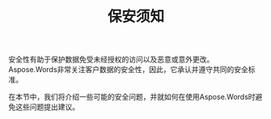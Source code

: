 ﻿---
title: 保安须知
second_title: Aspose.Words为C++
articleTitle: 保安须知
linktitle: 保安须知
type: docs
description: "Aspose.Words为C++ 确认并遵守共同的安全标准，以确保高水平的数据安全。 查看可能的安全问题以及如何避免它们的建议。"
weight: 80
url: /zh/cpp/security/
---

安全性有助于保护数据免受未经授权的访问以及恶意或意外更改。 Aspose.Words非常关注客户数据的安全性，因此，它承认并遵守共同的安全标准。

在本节中，我们将介绍一些可能的安全问题，并就如何在使用Aspose.Words时避免这些问题提出建议。